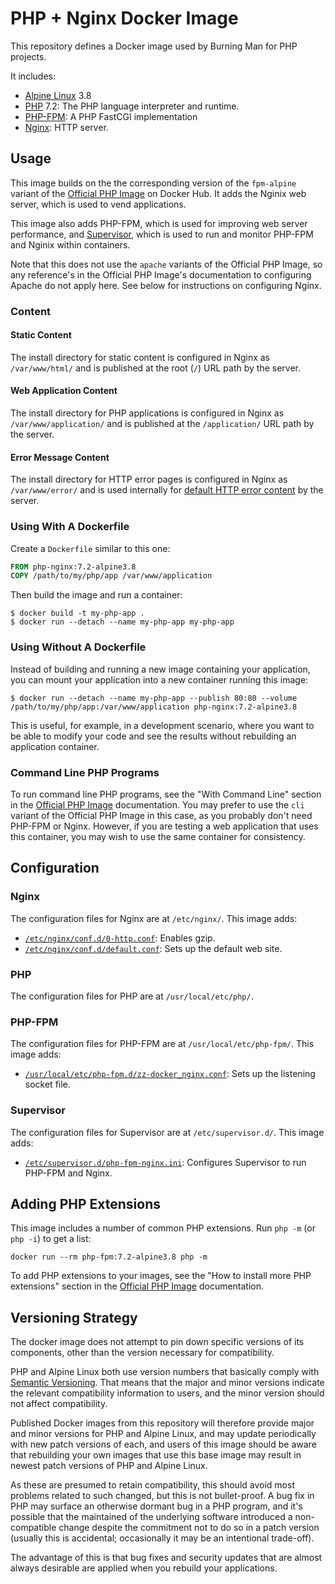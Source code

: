# PHP + Nginx Docker Image

This repository defines a Docker image used by Burning Man for PHP projects.

It includes:

 * [Alpine Linux](https://www.alpinelinux.org/) 3.8
 * [PHP](https://secure.php.net/) 7.2: The PHP language interpreter and runtime.
 * [PHP-FPM](https://php-fpm.org/): A PHP FastCGI implementation
 * [Nginx](https://nginx.org/): HTTP server.


## Usage

This image builds on the the corresponding version of the `fpm-alpine` variant of the [Official PHP Image](https://hub.docker.com/_/php/) on Docker Hub.
It adds the Nginix web server, which is used to vend applications.

This image also adds PHP-FPM, which is used for improving web server performance, and [Supervisor](http://supervisord.org), which is used to run and monitor PHP-FPM and Nginix within containers.

Note that this does not use the `apache` variants of the Official PHP Image, so any reference's in the Official PHP Image's documentation to configuring Apache do not apply here.
See below for instructions on configuring Nginx.

### Content

#### Static Content

The install directory for static content is configured in Nginx as `/var/www/html/` and is published at the root (`/`) URL path by the server.

#### Web Application Content

The install directory for PHP applications is configured in Nginx as `/var/www/application/` and is published at the `/application/` URL path by the server.

#### Error Message Content

The install directory for HTTP error pages is configured in Nginx as `/var/www/error/` and is used internally for [default HTTP error content](error/) by the server.

### Using With A Dockerfile

Create a `Dockerfile` similar to this one:

```dockerfile
FROM php-nginx:7.2-alpine3.8
COPY /path/to/my/php/app /var/www/application
```

Then build the image and run a container:

```console
$ docker build -t my-php-app .
$ docker run --detach --name my-php-app my-php-app
```

### Using Without A Dockerfile

Instead of building and running a new image containing your application, you can mount your application into a new container running this image:

```console
$ docker run --detach --name my-php-app --publish 80:80 --volume /path/to/my/php/app:/var/www/application php-nginx:7.2-alpine3.8
```

This is useful, for example, in a development scenario, where you want to be able to modify your code and see the results without rebuilding an application container.

### Command Line PHP Programs

To run command line PHP programs, see the "With Command Line" section in the [Official PHP Image](https://hub.docker.com/_/php/) documentation.
You may prefer to use the `cli` variant of the Official PHP Image in this case, as you probably don't need PHP-FPM or Nginx.
However, if you are testing a web application that uses this container, you may wish to use the same container for consistency.


## Configuration

### Nginx

The configuration files for Nginx are at `/etc/nginx/`.
This image adds:
 * [`/etc/nginx/conf.d/0-http.conf`](config/nginx-http.conf): Enables gzip.
 * [`/etc/nginx/conf.d/default.conf`](config/nginx-default.conf): Sets up the default web site.

### PHP

The configuration files for PHP are at `/usr/local/etc/php/`.

### PHP-FPM

The configuration files for PHP-FPM are at `/usr/local/etc/php-fpm/`.
This image adds:
 * [`/usr/local/etc/php-fpm.d/zz-docker_nginx.conf`](config/php-fpm.conf): Sets up the listening socket file.

### Supervisor

The configuration files for Supervisor are at `/etc/supervisor.d/`.
This image adds:
 * [`/etc/supervisor.d/php-fpm-nginx.ini`](config/supervisord.conf): Configures Supervisor to run PHP-FPM and Nginx.


## Adding PHP Extensions

This image includes a number of common PHP extensions.
Run `php -m` (or `php -i`) to get a list:

```console
docker run --rm php-fpm:7.2-alpine3.8 php -m
```

To add PHP extensions to your images, see the "How to install more PHP extensions" section in the [Official PHP Image](https://hub.docker.com/_/php/) documentation.


## Versioning Strategy

The docker image does not attempt to pin down specific versions of its components, other than the version necessary for compatibility.

PHP and Alpine Linux both use version numbers that basically comply with [Semantic Versioning](https://semver.org/).
That means that the major and minor versions indicate the relevant compatibility information to users, and the minor version should not affect compatibility.

Published Docker images from this repository will therefore provide major and minor versions for PHP and Alpine Linux, and may update periodically with new patch versions of each, and users of this image should be aware that rebuilding your own images that use this base image may result in newest patch versions of PHP and Alpine Linux.

As these are presumed to retain compatibility, this should avoid most problems related to such changed, but this is not bullet-proof.
A bug fix in PHP may surface an otherwise dormant bug in a PHP program, and it's possible that the maintained of the underlying software introduced a non-compatible change despite the commitment not to do so in a patch version (usually this is accidental; occasionally it may be an intentional trade-off).

The advantage of this is that bug fixes and security updates that are almost always desirable are applied when you rebuild your applications.

